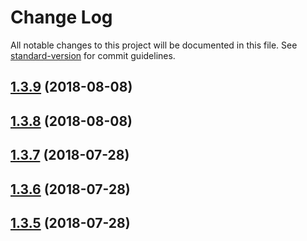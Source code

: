 # Change Log

All notable changes to this project will be documented in this file. See [standard-version](https://github.com/conventional-changelog/standard-version) for commit guidelines.

<a name="1.3.9"></a>
## [1.3.9](https://github.com/luigiinred/romarin/compare/v1.3.8...v1.3.9) (2018-08-08)



<a name="1.3.8"></a>
## [1.3.8](https://github.com/luigiinred/romarin/compare/v1.3.7...v1.3.8) (2018-08-08)



<a name="1.3.7"></a>
## [1.3.7](https://github.com/luigiinred/romarin/compare/v1.3.6...v1.3.7) (2018-07-28)



<a name="1.3.6"></a>
## [1.3.6](https://github.com/luigiinred/romarin/compare/v1.3.2...v1.3.6) (2018-07-28)



<a name="1.3.5"></a>
## [1.3.5](https://github.com/luigiinred/romarin/compare/v1.3.2...v1.3.5) (2018-07-28)
